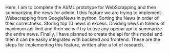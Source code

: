 Here, I am to complete the AI/ML prototype for WebScrapping and then summarizing the news for admin.
I this feature we are trying to implement-
Webscrapping from GoogleNews in python.
Sorting the News in order of their correctness.
Storing top 10 news in excess.
Dividing news in tokens of maximum api limit and then we will try to use any openai api to summarize the entire news.
Finally, I have planned to create the api for this model and then it can be easily integrated with backend and frontend.
These are the steps for implementing this feature, written after a lot of research.
